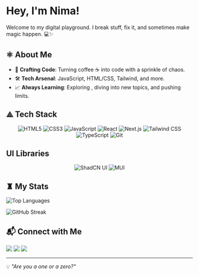 #  Hey, I'm **Nima**!

Welcome to my digital playground. I break stuff, fix it, and sometimes make magic happen. 💻✨

## ⚛ About Me
- 💼 **Crafting Code**: Turning coffee ☕ into code with a sprinkle of chaos.
- 🛠️ **Tech Arsenal**: JavaScript, HTML/CSS, Tailwind, and more.
- 📈 **Always Learning**: Exploring , diving into new topics, and pushing limits.

## ⟁ Tech Stack

<div align="center">

  <img src="https://img.shields.io/badge/HTML5-E34F26?style=for-the-badge&logo=html5&logoColor=white" alt="HTML5" />
  <img src="https://img.shields.io/badge/CSS3-1572B6?style=for-the-badge&logo=css3&logoColor=white" alt="CSS3" />
  <img src="https://img.shields.io/badge/JavaScript-F7DF1E?style=for-the-badge&logo=javascript&logoColor=black" alt="JavaScript" />
  <img src="https://img.shields.io/badge/React-20232A?style=for-the-badge&logo=react&logoColor=61DAFB" alt="React" />
  <img src="https://img.shields.io/badge/Next.js-000000?style=for-the-badge&logo=nextdotjs&logoColor=white" alt="Next.js" />
  <img src="https://img.shields.io/badge/Tailwind_CSS-38B2AC?style=for-the-badge&logo=tailwind-css&logoColor=white" alt="Tailwind CSS" />
  <img src="https://img.shields.io/badge/TypeScript-3178C6?style=for-the-badge&logo=typescript&logoColor=white" alt="TypeScript" />
  <img src="https://img.shields.io/badge/Git-F05032?style=for-the-badge&logo=git&logoColor=white" alt="Git" />
</div>

## UI Libraries
<div align="center">
  <img src="https://img.shields.io/badge/ShadCN_UI-000000?style=for-the-badge&logo=none&logoColor=white" alt="ShadCN UI" />
  <img src="https://img.shields.io/badge/MUI-007FFF?style=for-the-badge&logo=mui&logoColor=white" alt="MUI" />
</div>

## ♜ My Stats
![Top Languages](https://github-readme-stats.vercel.app/api/top-langs/?username=nima-frontend&layout=compact&theme=radical)

![GitHub Streak](https://streak-stats.demolab.com?user=nima-frontend&theme=radical)


## 📬 Connect with Me
<p align="left">
    <a href="https://github.com/nima-frontend" target="_blank"><img src="https://img.shields.io/badge/GitHub-181717?style=for-the-badge&logo=github&logoColor=white" /></a>
    <a href="https://linkedin.com/in/nima-pourdad-b2a5bb331" target="_blank"><img src="https://img.shields.io/badge/LinkedIn-0A66C2?style=for-the-badge&logo=linkedin&logoColor=white" /></a>
    <a href="https://t.me/nimapourdad" target="_blank"><img src="https://img.shields.io/badge/Telegram-26A5E4?style=for-the-badge&logo=telegram&logoColor=white" /></a>
</p>

---

💡 *"Are you a one or a zero?"*

